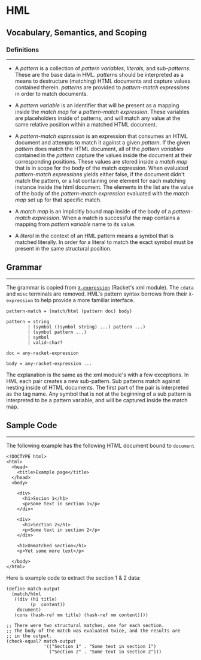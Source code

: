 # HML

## Vocabulary, Semantics, and Scoping

### Definitions
----

* A *pattern* is a collection of *pattern variables*, *literals*, and sub-*patterns*.
  These are the base data in HML. *pattern*s should be interpreted as a means to
  destructure (matching) HTML documents and capture values contained therein. *patterns* are provided
  to *pattern-match expressions* in order to match documents.

* A *pattern variable* is an identifier that will be present as a mapping inside the *match map*
  for a *pattern-match expression*. These variables are placeholders inside of patterns, and will match
  any value at the same relative position within a matched HTML document.

* A *pattern-match expression* is an expression that consumes an HTML document and attempts to
  match it against a given *pattern*. If the given *pattern* does match the HTML document, all of
  the *pattern variables* contained in the *pattern* capture the values inside the document at their corresponding
  positions. These values are stored inside a *match map* that is in scope for the body of the match expression.
  When evaluated *pattern-match expressions* yields either false, if the document didn't match the pattern, or a list
  containing one element for each matching instance inside the html document. The elements in the list are the
  value of the body of the *pattern-match expression* evaluated with the *match map* set up for that specific match.

* A *match map* is an implicitly bound map inside of the body of a *pattern-match expression*. When a match is successful
  the map contains a mapping from *pattern variable* name to its value.

* A *literal* in the context of an HML pattern means a symbol that is matched literally. In order for a literal to match
  the exact symbol must be present in the same structural position.


## Grammar
----

The grammar is copied from [`X-expression`][xml-docs] (Racket's xml module). The `cdata` and `misc` terminals are removed.
HML's pattern syntax borrows from their `X-expression` to help provide a more familiar interface.

```
pattern-match = (match/html (pattern doc) body)

pattern = string
        | (symbol ((symbol string) ...) pattern ...)
        | (symbol pattern ...)
        | symbol
        | valid-char?

doc = any-racket-expression

body = any-racket-expression ...

```

The explanation is the same as the xml module's with a few exceptions.
In HML each pair creates a new sub-pattern. Sub patterns match against nesting inside of HTML documents.
The first part of the pair is interpreted as the tag name. Any symbol that is not at the beginning of a sub pattern is
interpreted to be a pattern variable, and will be captured inside the match map.

## Sample Code
----

The following example has the following HTML document bound to `document`

```
<!DOCTYPE html>
<html>
  <head>
    <title>Example page</title>
  </head>
  <body>

    <div>
      <h1>Secion 1</h1>
      <p>Some text in section 1</p>
    </div>

    <div>
      <h1>Section 2</h1>
      <p>Some text in section 2</p>
    </div>

    <h1>Unmatched section</h1>
    <p>Yet some more text</p>

  </body>
</html>
```

Here is example code to extract the section 1 & 2 data:

```
(define match-output
  (match/html
   ((div (h1 title)
         (p  content))
    document)
   (cons (hash-ref mm title) (hash-ref mm content))))

;; There were two structural matches, one for each section.
;; The body of the match was evaluated twice, and the results are
;; in the output.
(check-equal? match-output
              '(("Section 1" . "Some text in section 1")
                ("Section 2" . "Some text in section 2")))

```


[xml-docs]:https://docs.racket-lang.org/xml/#%28def._%28%28lib._xml%2Fprivate%2Fxexpr-core..rkt%29._xexpr~3f%29%29
